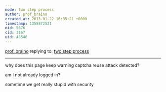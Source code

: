 ```yaml
---
node: two step process
author: prof_braino
created_at: 2013-01-22 16:35:21 +0000
timestamp: 1358872521
nid: 5676
cid: 3167
uid: 48546
---
```




[prof_braino](../profile/prof_braino) replying to: [two step process](../notes/profbraino/1-22-2013/two-step-process-0)

----
why does this page keep warning
captcha reuse attack detected?

am I not already logged in?

sometime we get really stupid with security
